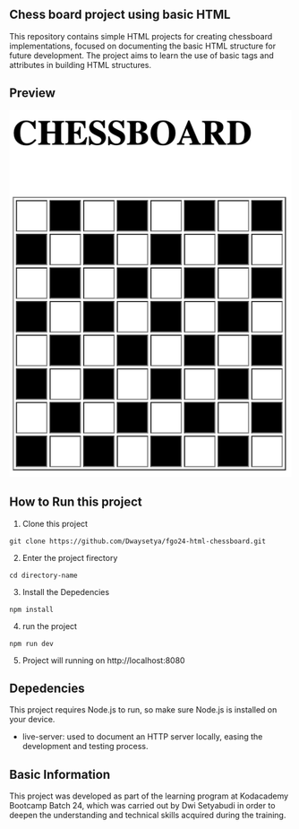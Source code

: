## Chess board project using basic HTML

This repository contains simple HTML projects for creating chessboard implementations, focused on documenting the basic HTML structure for future development. The project aims to learn the use of basic tags and attributes in building HTML structures.

## Preview

![Preview](image.png)

## How to Run this project

1. Clone this project
```
git clone https://github.com/Dwaysetya/fgo24-html-chessboard.git
```
2. Enter the project firectory
```
cd directory-name
```
3. Install the Depedencies
```
npm install
```
4. run the project
```
npm run dev
```
5. Project will running on http://localhost:8080

## Depedencies

This project requires Node.js to run, so make sure Node.js is installed on your device.
- live-server: used to document an HTTP server locally, easing the development and testing process.

## Basic Information

This project was developed as part of the learning program at Kodacademy Bootcamp Batch 24, which was carried out by Dwi Setyabudi in order to deepen the understanding and technical skills acquired during the training.